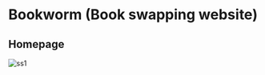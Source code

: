 # Bookworm (Book swapping website)

## Homepage

![ss1](https://user-images.githubusercontent.com/28706051/42903530-bc955a20-8b04-11e8-86c5-0e7a227c43a5.PNG)




